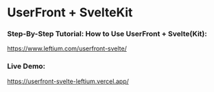 # UserFront + SvelteKit

### Step-By-Step Tutorial: How to Use UserFront + Svelte(Kit):

https://www.leftium.com/userfront-svelte/

### Live Demo:

https://userfront-svelte-leftium.vercel.app/

